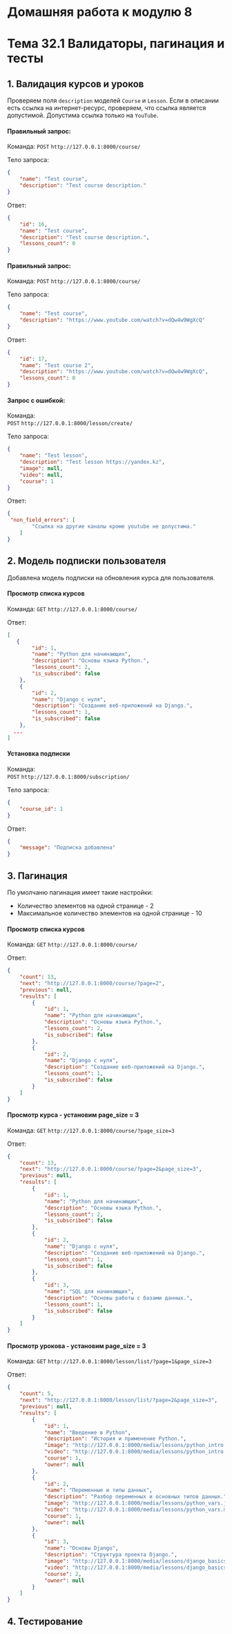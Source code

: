 # Домашняя работа к модулю 8
# Тема 32.1 Валидаторы, пагинация и тесты

## 1. Валидация курсов и уроков

Проверяем поля `description` моделей `Course` и `Lesson`. 
Если в описании есть ссылка на интернет-ресурс, проверяем, что ссылка является допустимой. Допустима ссылка только на `YouTube`.

#### Правильный запрос:
Команда:
```POST``` ```http://127.0.0.1:8000/course/```

Тело запроса:
```json
{
    "name": "Test course",
    "description": "Test course description."
}
```

Ответ:
```json
{
    "id": 16,
    "name": "Test course",
    "description": "Test course description.",
    "lessons_count": 0
}
```

#### Правильный запрос:
Команда:
```POST``` ```http://127.0.0.1:8000/course/```

Тело запроса:
```json 
{
    "name": "Test course",      
    "description": "https://www.youtube.com/watch?v=dQw4w9WgXcQ"    
}
```

Ответ:
```json
{
    "id": 17,
    "name": "Test course 2",
    "description": "https://www.youtube.com/watch?v=dQw4w9WgXcQ",
    "lessons_count": 0
}
```

#### Запрос с ошибкой:
Команда:    
```POST``` ```http://127.0.0.1:8000/lesson/create/```

Тело запроса:
```json
{
    "name": "Test lesson",
    "description": "Test lesson https://yandex.kz",
    "image": null,
    "video": null,
    "course": 1
}
```

Ответ:
```json
{
 "non_field_errors": [
        "Ссылка на другие каналы кроме youtube не допустима."
    ]   
}
```

## 2. Модель подписки пользователя

Добавлена модель подписки на обновления курса для пользователя.

#### Просмотр списка курсов

Команда:
```GET``` ```http://127.0.0.1:8000/course/```

Ответ:
```json
[
   {
        "id": 1,
        "name": "Python для начинающих",
        "description": "Основы языка Python.",
        "lessons_count": 2,
        "is_subscribed": false
    },
    {
        "id": 2,
        "name": "Django с нуля",
        "description": "Создание веб-приложений на Django.",
        "lessons_count": 1,
        "is_subscribed": false
    },
  ...
]
``` 

#### Установка подписки

Команда:    
```POST``` ```http://127.0.0.1:8000/subscription/```

Тело запроса:
```json
{
    "course_id": 1      
}
```

Ответ:
```json
{
    "message": "Подписка добавлена"
}
```

## 3. Пагинация

По умолчаню пагинация имеет такие настройки:
- Количество элементов на одной странице - 2
- Максимальное количество элементов на одной странице - 10

#### Просмотр списка курсов

Команда:
```GET``` ```http://127.0.0.1:8000/course/```

Ответ:
```json
{
    "count": 13,
    "next": "http://127.0.0.1:8000/course/?page=2",
    "previous": null,
    "results": [
        {
            "id": 1,
            "name": "Python для начинающих",
            "description": "Основы языка Python.",
            "lessons_count": 2,
            "is_subscribed": false
        },
        {
            "id": 2,
            "name": "Django с нуля",
            "description": "Создание веб-приложений на Django.",
            "lessons_count": 1,
            "is_subscribed": false
        }
    ]
}
```

#### Просмотр курса - установим page_size = 3

Команда:
```GET``` ```http://127.0.0.1:8000/course/?page_size=3```

Ответ:    
```json
{
    "count": 13,
    "next": "http://127.0.0.1:8000/course/?page=2&page_size=3",
    "previous": null,
    "results": [
        {
            "id": 1,
            "name": "Python для начинающих",
            "description": "Основы языка Python.",
            "lessons_count": 2,
            "is_subscribed": false
        },
        {
            "id": 2,
            "name": "Django с нуля",
            "description": "Создание веб-приложений на Django.",
            "lessons_count": 1,
            "is_subscribed": false
        },
        {
            "id": 3,
            "name": "SQL для начинающих",
            "description": "Основы работы с базами данных.",
            "lessons_count": 1,
            "is_subscribed": false
        }
    ]
}
```

#### Просмотр урокова - установим page_size = 3

Команда:
```GET``` ```http://127.0.0.1:8000/lesson/list/?page=1&page_size=3```

Ответ:
```json
{
    "count": 5,
    "next": "http://127.0.0.1:8000/lesson/list/?page=2&page_size=3",
    "previous": null,
    "results": [
        {
            "id": 1,
            "name": "Введение в Python",
            "description": "История и применение Python.",
            "image": "http://127.0.0.1:8000/media/lessons/python_intro.jpg",
            "video": "http://127.0.0.1:8000/media/lessons/python_intro.mp4",
            "course": 1,
            "owner": null
        },
        {
            "id": 2,
            "name": "Переменные и типы данных",
            "description": "Разбор переменных и основных типов данных.",
            "image": "http://127.0.0.1:8000/media/lessons/python_vars.jpg",
            "video": "http://127.0.0.1:8000/media/lessons/python_vars.mp4",
            "course": 1,
            "owner": null
        },
        {
            "id": 3,
            "name": "Основы Django",
            "description": "Структура проекта Django.",
            "image": "http://127.0.0.1:8000/media/lessons/django_basics.jpg",
            "video": "http://127.0.0.1:8000/media/lessons/django_basics.mp4",
            "course": 2,
            "owner": null
        }
    ]
}
```

## 4. Тестирование
